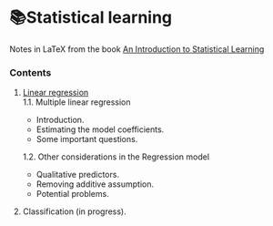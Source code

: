# 📚Statistical learning
Notes in LaTeX from the book [An Introduction to Statistical Learning](https://www.statlearning.com/)

### Contents

1. [Linear regression](https://github.com/mariajosemv/statistical-learning/tree/main/linear-regression) \
  1.1. Multiple linear regression
    - Introduction.
    - Estimating the model coefficients.
    - Some important questions. 
  
    1.2. Other considerations in the Regression model 
    - Qualitative predictors.
    - Removing additive assumption.
    - Potential problems.

2. Classification (in progress). 

